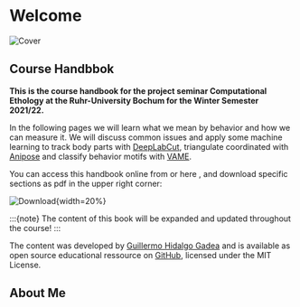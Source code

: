 # Welcome

![Cover](content/cover.png)

## Course Handbbok
**This is the course handbook for the project seminar Computational Ethology at the Ruhr-University Bochum for the Winter Semester 2021/22.**

In the following pages we will learn what we mean by behavior and how we can measure it. We will discuss common issues and apply some machine learning to track body parts with [DeepLabCut](https://github.com/DeepLabCut/DeepLabCut), triangulate coordinated with [Anipose](https://github.com/lambdaloop/anipose) and classify behavior motifs with [VAME](https://github.com/LINCellularNeuroscience/VAME). 

You can access this handbook online from []() or here [](), and download specific sections as pdf in the upper right corner:

![Download](content/downloadpdf.png){width=20%}


:::{note}
The content of this book will be expanded and updated throughout the course!
:::


The content was developed by [Guillermo Hidalgo Gadea](https://GuillermoHidalgoGadea.com) and is available as open source educational ressource on [GitHub](https://github.com/Guillermo-Hidalgo-Gadea/Seminar-ComputationalEthology), licensed under the MIT License. 

## About Me

